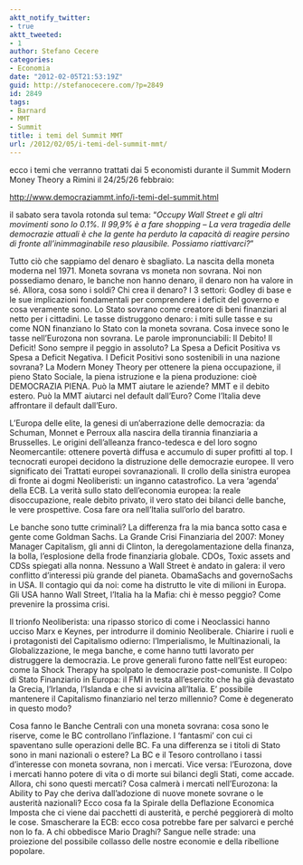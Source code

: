 ```yaml
---
aktt_notify_twitter:
- true
aktt_tweeted:
- 1
author: Stefano Cecere
categories:
- Economia
date: "2012-02-05T21:53:19Z"
guid: http://stefanocecere.com/?p=2849
id: 2849
tags:
- Barnard
- MMT
- Summit
title: i temi del Summit MMT
url: /2012/02/05/i-temi-del-summit-mmt/
---
```


ecco i temi che verranno trattati dai 5 economisti durante il Summit Modern Money Theory a Rimini il 24/25/26 febbraio:

<http://www.democraziammt.info/i-temi-del-summit.html>

il sabato sera tavola rotonda sul tema: “_Occupy Wall Street e gli altri movimenti sono lo 0.1%. Il 99,9% è a fare shopping – La vera tragedia delle democrazie attuali è che la gente ha perduto la capacità di reagire persino di fronte all’inimmaginabile reso plausibile. Possiamo riattivarci?_”

Tutto ciò che sappiamo del denaro è sbagliato. La nascita della moneta moderna nel 1971. Moneta sovrana vs moneta non sovrana. Noi non possediamo denaro, le banche non hanno denaro, il denaro non ha valore in sé. Allora, cosa sono i soldi? Chi crea il denaro? I 3 settori: Godley di base e le sue implicazioni fondamentali per comprendere i deficit del governo e cosa veramente sono. Lo Stato sovrano come creatore di beni finanziari al netto per i cittadini. Le tasse distruggono denaro: i miti sulle tasse e su come NON finanziano lo Stato con la moneta sovrana. Cosa invece sono le tasse nell’Eurozona non sovrana. Le parole impronunciabili: Il Debito! Il Deficit! Sono sempre il peggio in assoluto? La Spesa a Deficit Positiva vs Spesa a Deficit Negativa. I Deficit Positivi sono sostenibili in una nazione sovrana? La Modern Money Theory per ottenere la piena occupazione, il pieno Stato Sociale, la piena istruzione e la piena produzione: cioè DEMOCRAZIA PIENA. Può la MMT aiutare le aziende? MMT e il debito estero. Può la MMT aiutarci nel default dall’Euro? Come l’Italia deve affrontare il default dall’Euro.

L’Europa delle elite, la genesi di un’aberrazione delle democrazia: da Schuman, Monnet e Perroux alla nascira della tirannia finanziaria a Brusselles. Le origini dell’alleanza franco-tedesca e del loro sogno Neomercantile: ottenere povertà diffusa e accumulo di super profitti al top. I tecnocrati europei decidono la distruzione delle democrazie europee. Il vero significato dei Trattati europei sovranazionali. Il crollo della sinistra europea di fronte ai dogmi Neoliberisti: un inganno catastrofico. La vera ‘agenda’ della ECB. La verità sullo stato dell’economia europea: la reale disoccupazione, reale debito privato, il vero stato dei bilanci delle banche, le vere prospettive. Cosa fare ora nell’Italia sull’orlo del baratro.

Le banche sono tutte criminali? La differenza fra la mia banca sotto casa e gente come Goldman Sachs. La Grande Crisi Finanziaria del 2007: Money Manager Capitalism, gli anni di Clinton, la deregolamentazione della finanza, la bolla, l’esplosione della frode finanziaria globale. CDOs, Toxic assets and CDSs spiegati alla nonna. Nessuno a Wall Street è andato in galera: il vero conflitto d’interessi più grande del pianeta. ObamaSachs and governoSachs in USA. Il contagio qui da noi: come ha distrutto le vite di milioni in Europa. Gli USA hanno Wall Street, l’Italia ha la Mafia: chi è messo peggio? Come prevenire la prossima crisi.

Il trionfo Neoliberista: una ripasso storico di come i Neoclassici hanno ucciso Marx e Keynes, per introdurre il dominio Neoliberale. Chiarire i ruoli e i protagonisti del Capitalismo odierno: l’Imperialismo, le Multinazionali, la Globalizzazione, le mega banche, e come hanno tutti lavorato per distruggere la democrazia. Le prove generali furono fatte nell’Est europeo: come la Shock Therapy ha spolpato le democrazie post-comuniste. Il Colpo di Stato Finanziario in Europa: il FMI in testa all’esercito che ha già devastato la Grecia, l’Irlanda, l’Islanda e che si avvicina all’Italia. E’ possibile mantenere il Capitalismo finanziario nel terzo millennio? Come è degenerato in questo modo?

Cosa fanno le Banche Centrali con una moneta sovrana: cosa sono le riserve, come le BC controllano l’inflazione. I ‘fantasmi’ con cui ci spaventano sulle operazioni delle BC. Fa una differenza se i titoli di Stato sono in mani nazionali o estere? La BC e il Tesoro controllano i tassi d’interesse con moneta sovrana, non i mercati. Vice versa: l’Eurozona, dove i mercati hanno potere di vita o di morte sui bilanci degli Stati, come accade. Allora, chi sono questi mercati? Cosa calmerà i mercati nell’Eurozona: la Ability to Pay che deriva dall’adozione di nuove monete sovrane o le austerità nazionali? Ecco cosa fa la Spirale della Deflazione Economica Imposta che ci viene dai pacchetti di austerità, e perché peggiorerà di molto le cose. Smascherare la ECB: ecco cosa potrebbe fare per salvarci e perché non lo fa. A chi obbedisce Mario Draghi? Sangue nelle strade: una proiezione del possibile collasso delle nostre economie e della ribellione popolare.